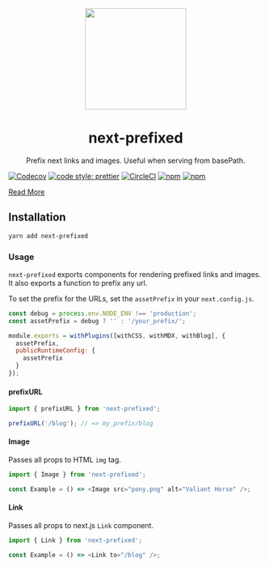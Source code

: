 <div align="center">
  <img height="200"
    src="https://seeklogo.com/images/N/next-js-logo-7929BCD36F-seeklogo.com.png">
  <h1>next-prefixed</h1>
  <p>Prefix next links and images. Useful when serving from basePath.</p>
</div>

[![Codecov](https://img.shields.io/codecov/c/github/hipstersmoothie/next-prefixed.svg?style=for-the-badge)](https://codecov.io/gh/hipstersmoothie/next-prefixed) [![code style: prettier](https://img.shields.io/badge/code_style-prettier-ff69b4.svg?style=for-the-badge)](https://github.com/prettier/prettier) [![CircleCI](https://img.shields.io/circleci/project/github/hipstersmoothie/next-prefixed/master.svg?style=for-the-badge)](https://circleci.com/gh/hipstersmoothie/next-prefixed) [![npm](https://img.shields.io/npm/v/next-prefixed.svg?style=for-the-badge)](https://www.npmjs.com/package/next-prefixed) [![npm](https://img.shields.io/npm/dt/next-prefixed.svg?style=for-the-badge)](https://www.npmjs.com/package/next-prefixed)

[Read More](https://hipstersmoothie.com/blog/next-pages/)

## Installation

```sh
yarn add next-prefixed
```

### Usage

`next-prefixed` exports components for rendering prefixed links and images. It also exports a function to prefix any url.

To set the prefix for the URLs, set the `assetPrefix` in your `next.config.js`.

```js
const debug = process.env.NODE_ENV !== 'production';
const assetPrefix = debug ? '' : '/your_prefix/';

module.exports = withPlugins([withCSS, withMDX, withBlog], {
  assetPrefix,
  publicRuntimeConfig: {
    assetPrefix
  }
});
```

#### prefixURL

```js
import { prefixURL } from 'next-prefixed';

prefixURL('/blog'); // => my_prefix/blog
```

#### Image

Passes all props to HTML `img` tag.

```js
import { Image } from 'next-prefixed';

const Example = () => <Image src="pony.png" alt="Valiant Horse" />;
```

#### Link

Passes all props to next.js `Link` component.

```js
import { Link } from 'next-prefixed';

const Example = () => <Link to="/blog" />;
```
